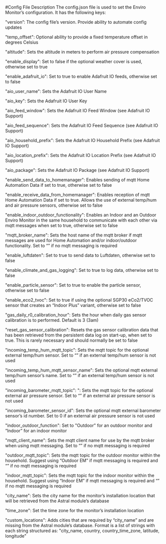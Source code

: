 #Config File Description
The config.json file is used to set the Enviro Monitor’s configuration. It has the following keys:

"version”: The config file’s version. Provide ability to automate config updates

"temp_offset": Optional ability to provide a fixed temperature offset in degrees Celsius

"altitude": Sets the altitude in meters to perform air pressure compensation

"enable_display": Set to false if the optional weather cover is used, otherwise set to true

"enable_adafruit_io": Set to true to enable Adafruit IO feeds, otherwise set to false

"aio_user_name": Sets the Adafruit IO User Name

"aio_key": Sets the Adafruit IO User Key 

"aio_feed_window": Sets the Adafruit IO Feed Window (see Adafruit IO Support)

"aio_feed_sequence": Sets the Adafruit IO Feed Sequence (see Adafruit IO Support)

"aio_household_prefix": Sets the Adafruit IO Household Prefix (see Adafruit IO Support)

"aio_location_prefix": Sets the Adafruit IO Location Prefix (see Adafruit IO Support)

"aio_package": Sets the Adafruit IO Package (see Adafruit IO Support)

"enable_send_data_to_homemanager": Enables sending of mqtt Home Automation Data if set to true, otherwise set to false

"enable_receive_data_from_homemanager": Enables reception of mqtt Home Automation Data if set to true. Allows the use of external temp/hum and air pressure sensors, otherwise set to false

"enable_indoor_outdoor_functionality": Enables an Indoor and an Outdoor Enviro Monitor in the same household to communicate with each other via mqtt messages when set to true, otherwise set to false

"mqtt_broker_name": Sets the host name of the mqtt broker if mqtt messages are used for Home Automation and/or indoor/outdoor functionality. Set to “” if no mqtt messaging is required

"enable_luftdaten": Set to true to send data to Luftdaten, otherwise set to false

"enable_climate_and_gas_logging": Set to true to log data, otherwise set to false

"enable_particle_sensor": Set to true to enable the particle sensor, otherwise set to false

"enable_eco2_tvoc": Set to true if using the optional SGP30 eCo2/TVOC sensor that creates an “Indoor Plus” variant, otherwise set to false

"gas_daily_r0_calibration_hour": Sets the hour when daily gas sensor calibration is to performed. Default is 3 (3am)

"reset_gas_sensor_calibration": Resets the gas sensor calibration data that has been retrieved from the persistent data log on start-up, when set to true. This is rarely necessary and should normally be set to false 

"incoming_temp_hum_mqtt_topic": Sets the mqtt topic for the optional external temp/hum sensor. Set to “” if an external temp/hum sensor is not used

"incoming_temp_hum_mqtt_sensor_name": Sets the optional mqtt external temp/hum sensor’s name. Set to “” if an external temp/hum sensor is not used

"incoming_barometer_mqtt_topic": ": Sets the mqtt topic for the optional external air pressure sensor. Set to “” if an external air pressure sensor is not used

"incoming_barometer_sensor_id": Sets the optional mqtt external barometer sensor’s id number. Set to 0 if an external air pressure sensor is not used

"indoor_outdoor_function": Set to "Outdoor" for an outdoor monitor and “Indoor” for an indoor monitor

"mqtt_client_name": Sets the mqtt client name for use by the mqtt broker when using mqtt messaging. Set to “” if no mqtt messaging is required

"outdoor_mqtt_topic": Sets the mqtt topic for the outdoor monitor within the household. Suggest using “Outdoor EM” if mqtt messaging is required and “” if no mqtt messaging is required

"indoor_mqtt_topic": Sets the mqtt topic for the indoor monitor within the household. Suggest using “Indoor EM” if mqtt messaging is required and “” if no mqtt messaging is required

"city_name": Sets the city name for the monitor’s installation location that will be retrieved from the Astral module’s database

"time_zone": Set the time zone for the monitor’s installation location

"custom_locations": Adds cities that are required by “city_name” and are missing from the Astral module’s database. Format is a list of strings with each string structured as:  "city_name, country, country_time_zone, latitude, longitude"
